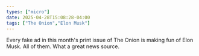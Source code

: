```yaml
---
types: ["micro"]
date: 2025-04-28T15:08:28-04:00
tags: ["The Onion","Elon Musk"]
---
```

Every fake ad in this month's print issue of The Onion is making fun of Elon Musk. All of them. What a great news source.